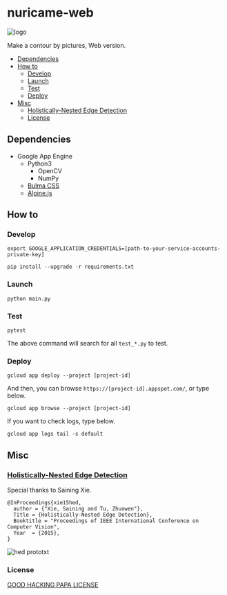 # nuricame-web

![logo](https://user-images.githubusercontent.com/32637762/80259456-96332b00-86c0-11ea-96c1-92ac7be7e228.png)

Make a contour by pictures, Web version.

- [Dependencies](#dependencies)
- [How to](#how-to)
  - [Develop](#develop)
  - [Launch](#launch)
  - [Test](#test)
  - [Deploy](#deploy)
- [Misc](#misc)
  - [Holistically-Nested Edge Detection](#holistically-nested-edge-detection)
  - [License](#license)

## Dependencies

- Google App Engine
  - Python3
    - OpenCV
    - NumPy
  - [Bulma CSS](https://bulma.io/)
  - [Alpine.js](https://github.com/alpinejs/alpine)

## How to

### Develop

```shell
export GOOGLE_APPLICATION_CREDENTIALS=[path-to-your-service-accounts-private-key]
```

```shell
pip install --upgrade -r requirements.txt
```

### Launch

```shell
python main.py
```

### Test

```shell
pytest
```

The above command will search for all `test_*.py` to test.

### Deploy

```shell
gcloud app deploy --project [project-id]
```

And then, you can browse `https://[project-id].appspot.com/`, or type below.

```shell
gcloud app browse --project [project-id]
```

If you want to check logs, type below.

```shell
gcloud app logs tail -s default
```

## Misc

### [Holistically-Nested Edge Detection](https://github.com/s9xie/hed)

Special thanks to Saining Xie.

```text
@InProceedings{xie15hed,
  author = {"Xie, Saining and Tu, Zhuowen"},
  Title = {Holistically-Nested Edge Detection},
  Booktitle = "Proceedings of IEEE International Conference on Computer Vision",
  Year  = {2015},
}
```

![hed prototxt](https://user-images.githubusercontent.com/32637762/79853360-eb421900-8402-11ea-8872-4cf733871fdc.png)

### License

[GOOD HACKING PAPA LICENSE](LICENSE.md)
